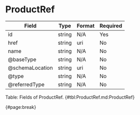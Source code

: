<!--
    ATTENTION: This file was generated via gradle!
               Do NOT manually edit this file! Any such changes will be overwritten!
-->

# ProductRef

| Field | Type | Format | Required |
| ------- | ------- | ------- | --- |
| id | string | N/A | Yes |
| href | string | uri | No |
| name | string | N/A | No |
| @baseType | string | N/A | No |
| @schemaLocation | string | uri | No |
| @type | string | N/A | No |
| @referredType | string | N/A | No |

Table: Fields of ProductRef. {#tbl:ProductRef.md:ProductRef}

{#page:break}
